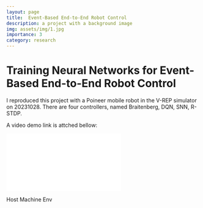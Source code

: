 ```yaml
---
layout: page
title:  Event-Based End-to-End Robot Control 
description: a project with a background image
img: assets/img/1.jpg
importance: 3
category: research
---
```


# Training Neural Networks for Event-Based End-to-End Robot Control

I reproduced this project with a Poineer mobile robot in the V-REP simulator on 20231028.
There are four controllers, named Braitenberg, DQN, SNN, R-STDP.

A video demo link is attched bellow:

<iframe src="//player.bilibili.com/player.html?isOutside=true&aid=112687409268319&bvid=BV1X33yeYEnF&cid=500001597648077&p=1&muted=true" scrolling="no" border="0" frameborder="no" framespacing="0" allowfullscreen="true"></iframe>

Host Machine Env